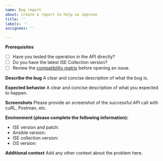 ```yaml
---
name: Bug report
about: Create a report to help us improve
title: ''
labels: ''
assignees: ''

---
```


**Prerequisites**
* [ ] Have you tested the operation in the API directly?
* [ ] Do you have the latest ISE Collection version?
* [ ] Review the [compatibility matrix](https://github.com/CiscoISE/ansible-ise/tree/main#compatibility-matrix) before opening an issue.

**Describe the bug**
A clear and concise description of what the bug is.

**Expected behavior**
A clear and concise description of what you expected to happen.

**Screenshots**
Please provide an screenshot of the successful API call with cuRL, Postman, etc.

**Environment (please complete the following information):**
* ISE version and patch: 
* Ansible version: 
* ISE collection version:
* OS version: 

**Additional context**
Add any other context about the problem here.
